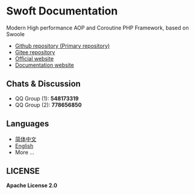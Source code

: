# Swoft Documentation

Modern High performance AOP and Coroutine PHP Framework, based on Swoole 

- [Github repository (Primary repository)](https://github.com/swoft-cloud/swoft)
- [Gitee repository](https://gitee.com/swoft/swoft)
- [Official website](https://swoft.org/)
- [Documentation website](https://swoft.org/docs)

## Chats & Discussion

- QQ Group (1): **548173319**
- QQ Group (2): **778656850**

## Languages

- [简体中文](./zh-CN)
- [English](https://en.swoft.org/docs)
- More ...

## LICENSE

**Apache License 2.0**
